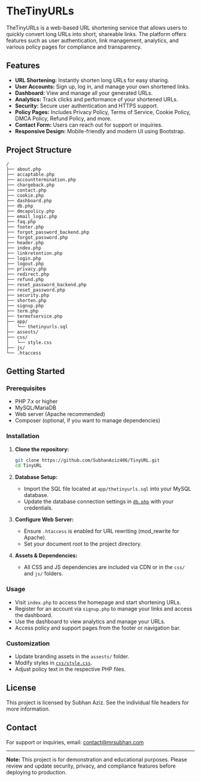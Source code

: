 # TheTinyURLs

TheTinyURLs is a web-based URL shortening service that allows users to quickly convert long URLs into short, shareable links. The platform offers features such as user authentication, link management, analytics, and various policy pages for compliance and transparency.

## Features

- **URL Shortening:** Instantly shorten long URLs for easy sharing.
- **User Accounts:** Sign up, log in, and manage your own shortened links.
- **Dashboard:** View and manage all your generated URLs.
- **Analytics:** Track clicks and performance of your shortened URLs.
- **Security:** Secure user authentication and HTTPS support.
- **Policy Pages:** Includes Privacy Policy, Terms of Service, Cookie Policy, DMCA Policy, Refund Policy, and more.
- **Contact Form:** Users can reach out for support or inquiries.
- **Responsive Design:** Mobile-friendly and modern UI using Bootstrap.

## Project Structure

```
/
├── about.php
├── accaptable.php
├── accounttermination.php
├── chargeback.php
├── contact.php
├── cookie.php
├── dashboard.php
├── db.php
├── dmcapolicy.php
├── email_logic.php
├── faq.php
├── footer.php
├── forgot_password_backend.php
├── forgot_password.php
├── header.php
├── index.php
├── linkretention.php
├── login.php
├── logout.php
├── privacy.php
├── redirect.php
├── refund.php
├── reset_password_backend.php
├── reset_password.php
├── security.php
├── shorten.php
├── signup.php
├── term.php
├── termofservice.php
├── app/
│   └── thetinyurls.sql
├── assests/
├── css/
│   └── style.css
├── js/
└── .htaccess
```

## Getting Started

### Prerequisites

- PHP 7.x or higher
- MySQL/MariaDB
- Web server (Apache recommended)
- Composer (optional, if you want to manage dependencies)

### Installation

1. **Clone the repository:**
   ```sh
   git clone https://github.com/SubhanAziz406/TinyURL.git
   cd TinyURL
   ```

2. **Database Setup:**
   - Import the SQL file located at `app/thetinyurls.sql` into your MySQL database.
   - Update the database connection settings in [`db.php`](db.php) with your credentials.

3. **Configure Web Server:**
   - Ensure `.htaccess` is enabled for URL rewriting (mod_rewrite for Apache).
   - Set your document root to the project directory.

4. **Assets & Dependencies:**
   - All CSS and JS dependencies are included via CDN or in the `css/` and `js/` folders.

### Usage

- Visit `index.php` to access the homepage and start shortening URLs.
- Register for an account via `signup.php` to manage your links and access the dashboard.
- Use the dashboard to view analytics and manage your URLs.
- Access policy and support pages from the footer or navigation bar.

### Customization

- Update branding assets in the `assests/` folder.
- Modify styles in [`css/style.css`](css/style.css).
- Adjust policy text in the respective PHP files.

## License

This project is licensed by Subhan Aziz. See the individual file headers for more information.

## Contact

For support or inquiries, email: [contact@mrsubhan.com](mailto:contact@mrsubhan.com)

---

**Note:** This project is for demonstration and educational purposes. Please review and update security, privacy, and compliance features before deploying to production.
